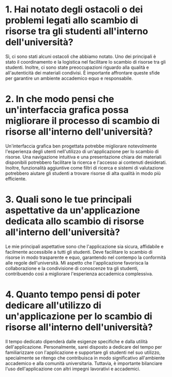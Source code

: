 # 1. Hai notato degli ostacoli o dei problemi legati allo scambio di risorse tra gli studenti all'interno dell'università?

Sì, ci sono stati alcuni ostacoli che abbiamo notato. Uno dei principali è stato il coordinamento e la logistica nel facilitare lo scambio di risorse tra gli studenti. Inoltre, ci sono state preoccupazioni riguardo alla qualità e all'autenticità dei materiali condivisi. È importante affrontare queste sfide per garantire un ambiente accademico equo e responsabile.

# 2. In che modo pensi che un'interfaccia grafica possa migliorare il processo di scambio di risorse all'interno dell'università?

Un'interfaccia grafica ben progettata potrebbe migliorare notevolmente l'esperienza degli utenti nell'utilizzo di un'applicazione per lo scambio di risorse. Una navigazione intuitiva e una presentazione chiara dei materiali disponibili potrebbero facilitare la ricerca e l'accesso ai contenuti desiderati. Inoltre, funzionalità aggiuntive come filtri di ricerca e sistemi di valutazione potrebbero aiutare gli studenti a trovare risorse di alta qualità in modo più efficiente.

# 3. Quali sono le tue principali aspettative da un'applicazione dedicata allo scambio di risorse all'interno dell'università?

Le mie principali aspettative sono che l'applicazione sia sicura, affidabile e facilmente accessibile a tutti gli studenti. Deve facilitare lo scambio di risorse in modo trasparente e equo, garantendo nel contempo la conformità alle regole dell'università. Mi aspetto che l'applicazione favorisca la collaborazione e la condivisione di conoscenze tra gli studenti, contribuendo così a migliorare l'esperienza accademica complessiva.

# 4. Quanto tempo pensi di poter dedicare all'utilizzo di un'applicazione per lo scambio di risorse all'interno dell'università?

Il tempo dedicato dipenderà dalle esigenze specifiche e dalla utilità dell'applicazione. Personalmente, sarei disposto a dedicare del tempo per familiarizzare con l'applicazione e supportare gli studenti nel suo utilizzo, specialmente se ritengo che contribuisca in modo significativo all'ambiente accademico e alla comunità universitaria. Tuttavia, è importante bilanciare l'uso dell'applicazione con altri impegni lavorativi e accademici.
